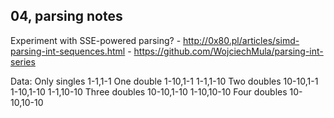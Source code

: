
## 04, parsing notes

Experiment with SSE-powered parsing?
    - http://0x80.pl/articles/simd-parsing-int-sequences.html
    - https://github.com/WojciechMula/parsing-int-series

Data:
    Only singles        1-1,1-1
    One double          1-10,1-1
                        1-1,1-10
    Two doubles         10-10,1-1
                        1-10,1-10
                        1-1,10-10
    Three doubles       10-10,1-10
                        1-10,10-10
    Four doubles        10-10,10-10